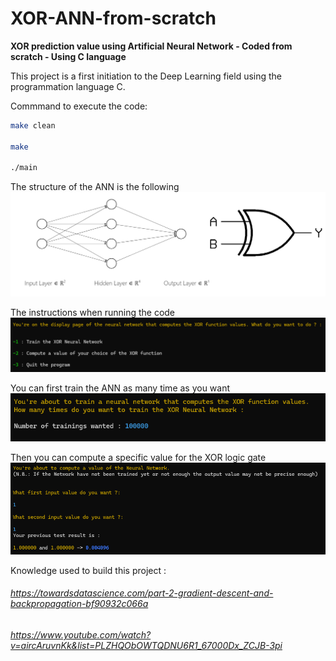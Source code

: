 # XOR-ANN-from-scratch
**XOR prediction value using Artificial Neural Network - Coded from scratch - Using C language** 

This project is a first initiation to the Deep Learning field using the programmation language C. 

Commmand to execute the code: 
```bash
make clean

make

./main
```

The structure of the ANN is the following
![ANN structure](images/ANN_structure.PNG)


The instructions when running the code
![Instructions](images/Instructions.PNG)



You can first train the ANN as many time as you want 
![Trainig instructions](images/Training.PNG)



Then you can compute a specific value for the XOR logic gate 
![Test instructions](images/Test.PNG)




Knowledge used to build this project : 
###### https://towardsdatascience.com/part-2-gradient-descent-and-backpropagation-bf90932c066a
###### https://www.youtube.com/watch?v=aircAruvnKk&list=PLZHQObOWTQDNU6R1_67000Dx_ZCJB-3pi

